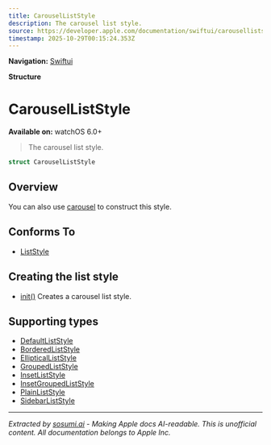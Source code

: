 ```yaml
---
title: CarouselListStyle
description: The carousel list style.
source: https://developer.apple.com/documentation/swiftui/carouselliststyle
timestamp: 2025-10-29T00:15:24.353Z
---
```


**Navigation:** [Swiftui](/documentation/swiftui)

**Structure**

# CarouselListStyle

**Available on:** watchOS 6.0+

> The carousel list style.

```swift
struct CarouselListStyle
```

## Overview

You can also use [carousel](/documentation/swiftui/liststyle/carousel) to construct this style.

## Conforms To

- [ListStyle](/documentation/swiftui/liststyle)

## Creating the list style

- [init()](/documentation/swiftui/carouselliststyle/init()) Creates a carousel list style.

## Supporting types

- [DefaultListStyle](/documentation/swiftui/defaultliststyle)
- [BorderedListStyle](/documentation/swiftui/borderedliststyle)
- [EllipticalListStyle](/documentation/swiftui/ellipticalliststyle)
- [GroupedListStyle](/documentation/swiftui/groupedliststyle)
- [InsetListStyle](/documentation/swiftui/insetliststyle)
- [InsetGroupedListStyle](/documentation/swiftui/insetgroupedliststyle)
- [PlainListStyle](/documentation/swiftui/plainliststyle)
- [SidebarListStyle](/documentation/swiftui/sidebarliststyle)

---

*Extracted by [sosumi.ai](https://sosumi.ai) - Making Apple docs AI-readable.*
*This is unofficial content. All documentation belongs to Apple Inc.*
